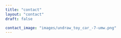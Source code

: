 ```yaml
---
title: "contact"
layout: "contact"
draft: false

contact_image: "images/undraw_toy_car_-7-umw.png"
---
```

